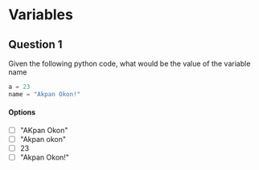 # Variables

## Question 1
Given the following python code, what would be the value of the variable name
```python
a = 23
name = "Akpan Okon!"
```

  #### Options
  - [ ] "AKpan Okon"
  - [ ] "Akpan okon"
  - [ ] 23
  - [ ] "Akpan Okon!"
